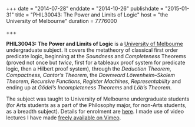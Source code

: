 +++
date = "2014-07-28"
enddate = "2014-10-26"
publishdate = "2015-01-31"
title = "PHIL30043: The Power and Limits of Logic"
host = "the University of Melbourne"
duration = 7776000

+++

**PHIL30043: The Power and Limits of Logic** is a [University of Melbourne](http://unimelb.edu.au) undergraduate subject. It covers the metatheory of classical first order predicate logic, beginning at the *Soundness* and *Completeness* Theorems (proved not once but *twice*, first for a tableaux proof system for predicate logic, then a Hilbert proof system), through the *Deduction Theorem*, *Compactness*, *Cantor&rsquo;s Theorem*, the *Downward L&ouml;wenheim&ndash;Skolem Theorem*, *Recursive Functions*, *Register Machines*, *Representability* and ending up at *G&ouml;del&rsquo;s Incompleteness Theorems* and *L&ouml;b&rsquo;s Theorem*.

The subject was taught to University of Melbourne undergraduate students (for Arts students as a part of the Philosophy major, for non-Arts students, as a breadth subject). Details for enrolment are [here](https://handbook.unimelb.edu.au/view/2014/PHIL30043). I made use of video lectures I have made [freely available on Vimeo](http://vimeo.com/album/2262409).